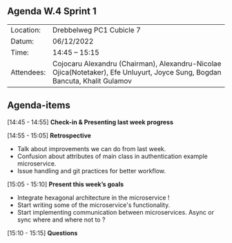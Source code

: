 ## Agenda W.4 Sprint 1
|   |                                                                                                                             |
|---|-----------------------------------------------------------------------------------------------------------------------------|
| Location:| Drebbelweg PC1 Cubicle 7                                                                                                    |
|Datum:| 06/12/2022                                                                                                                  |
|Time: | 14:45 – 15:15                                                                                                               |
|Attendees: | Cojocaru Alexandru (Chairman), Alexandru-Nicolae Ojica(Notetaker), Efe Unluyurt, Joyce Sung, Bogdan Bancuta, Khalit Gulamov |

## Agenda-items

[14:45 - 14:55] **Check-in & Presenting last week progress**

[14:55 - 15:05] **Retrospective**
* Talk about improvements we can do from last week.
* Confusion about attributes of main class in authentication example microservice.
* Issue handling and git practices for better workflow.

[15:05 - 15:10] **Present this week’s goals**
* Integrate hexagonal architecture in the microservice !
* Start writing some of the microservice's functionality.
* Start implementing communication between microservices. Async or sync where and where not to ?

[15:10 - 15:15] **Questions**